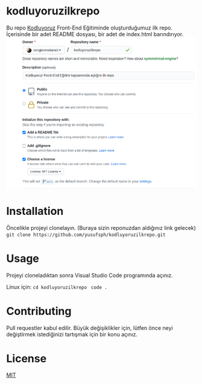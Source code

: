 # kodluyoruzilkrepo
Bu repo [Kodluyoruz](https://www.kodluyoruz.org/) Front-End Eğitiminde oluşturduğumuz ilk repo. İçerisinde bir adet README dosyası, bir adet de index.html barındırıyor.
![projeresim](https://github.com/Kodluyoruz/taskforce/blob/main/git/odev1/figures/github.png)
# Installation
Öncelikle projeyi clonelayın. (Buraya sizin reponuzdan aldığınız link gelecek)
`git clone https://github.com/yusufsph/kodluyoruzilkrepo.git`
# Usage
Projeyi cloneladıktan sonra Visual Studio Code programında açınız.

Linux için:
```cd kodluyoruzilkrepo ```
```code .```
# Contributing
Pull requestler kabul edilir. Büyük değişiklikler için, lütfen önce neyi değiştirmek istediğinizi tartışmak için bir konu açınız.
# License
[MIT](https://choosealicense.com/licenses/mit/)